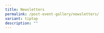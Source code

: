 ```yaml
---
title: Newsletters
permalink: /post-event-gallery/newsletters/
variant: tiptap
description: ""
---
```

